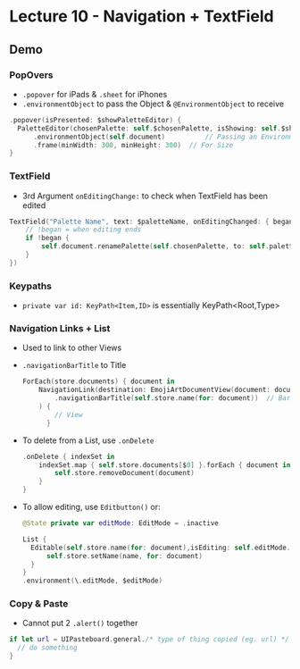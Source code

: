 # Lecture 10 - Navigation + TextField
## Demo

### PopOvers

* `.popover` for iPads & `.sheet` for iPhones
* `.environmentObject` to pass the Object & `@EnvironmentObject` to receive

```swift
.popover(isPresented: $showPaletteEditor) {
  PaletteEditor(chosenPalette: self.$chosenPalette, isShowing: self.$showPaletteEditor)
      .environmentObject(self.document)			 // Passing an Environment Object
      .frame(minWidth: 300, minHeight: 300)  // For Size
}
```

### TextField

* 3rd Argument `onEditingChange:` to check when TextField has been edited

```swift
TextField("Palette Name", text: $paletteName, onEditingChanged: { began in
    // !began = when editing ends
    if !began {
        self.document.renamePalette(self.chosenPalette, to: self.paletteName)
    }
})
```

### Keypaths

* `private var id: KeyPath<Item,ID>` is essentially KeyPath<Root,Type>

### Navigation Links + List

* Used to link to other Views

* `.navigationBarTitle` to Title 

  ```swift
  ForEach(store.documents) { document in
      NavigationLink(destination: EmojiArtDocumentView(document: document)
          .navigationBarTitle(self.store.name(for: document))  // Bar Title of View
      ) {
          // View
        }
  ```

* To delete from a List, use `.onDelete`

  ```swift
  .onDelete { indexSet in
      indexSet.map { self.store.documents[$0] }.forEach { document in
          self.store.removeDocument(document)
      }
  }
  ```

* To allow editing, use `Editbutton()` or:

  ```swift
  @State private var editMode: EditMode = .inactive
  
  List {
    Editable(self.store.name(for: document),isEditing: self.editMode.isEditing) { name in
        self.store.setName(name, for: document)
    }
  }
  .environment(\.editMode, $editMode)
  ```

### Copy & Paste

* Cannot put 2 `.alert()` together

```swift
if let url = UIPasteboard.general./* type of thing copied (eg. url) */ {
  // do something
}
```
